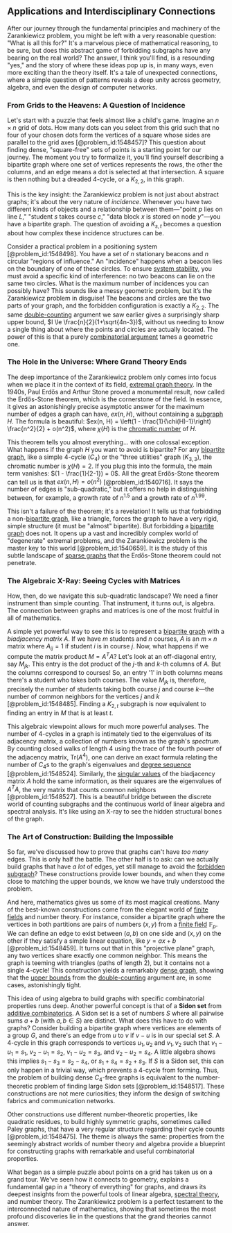 ## Applications and Interdisciplinary Connections

After our journey through the fundamental principles and machinery of the Zarankiewicz problem, you might be left with a very reasonable question: "What is all this for?" It's a marvelous piece of mathematical reasoning, to be sure, but does this abstract game of forbidding subgraphs have any bearing on the real world? The answer, I think you'll find, is a resounding "yes," and the story of where these ideas pop up is, in many ways, even more exciting than the theory itself. It's a tale of unexpected connections, where a simple question of patterns reveals a deep unity across geometry, algebra, and even the design of computer networks.

### From Grids to the Heavens: A Question of Incidence

Let's start with a puzzle that feels almost like a child's game. Imagine an $n \times n$ grid of dots. How many dots can you select from this grid such that no four of your chosen dots form the vertices of a square whose sides are parallel to the grid axes [@problem_id:1548457]? This question about finding dense, "square-free" sets of points is a starting point for our journey. The moment you try to formalize it, you'll find yourself describing a bipartite graph where one set of vertices represents the rows, the other the columns, and an edge means a dot is selected at that intersection. A square is then nothing but a dreaded 4-cycle, or a $K_{2,2}$, in this graph.

This is the key insight: the Zarankiewicz problem is not just about abstract graphs; it's about the very nature of *incidence*. Whenever you have two different kinds of objects and a relationship between them—"point $p$ lies on line $L$," "student $s$ takes course $c$," "data block $x$ is stored on node $y$"—you have a bipartite graph. The question of avoiding a $K_{s,t}$ becomes a question about how complex these incidence structures can be.

Consider a practical problem in a positioning system [@problem_id:1548498]. You have a set of $n$ stationary beacons and $n$ circular "regions of influence." An "incidence" happens when a beacon lies on the boundary of one of these circles. To ensure [system stability](@article_id:147802), you must avoid a specific kind of interference: no two beacons can lie on the same two circles. What is the maximum number of incidences you can possibly have? This sounds like a messy geometric problem, but it’s the Zarankiewicz problem in disguise! The beacons and circles are the two parts of your graph, and the forbidden configuration is exactly a $K_{2,2}$. The same [double-counting](@article_id:152493) argument we saw earlier gives a surprisingly sharp upper bound, $I \le \frac{n}{2}(1+\sqrt{4n-3})$, without us needing to know a single thing about where the points and circles are actually located. The power of this is that a purely [combinatorial argument](@article_id:265822) tames a geometric one.

### The Hole in the Universe: Where Grand Theory Ends

The deep importance of the Zarankiewicz problem only comes into focus when we place it in the context of its field, [extremal graph theory](@article_id:274640). In the 1940s, Paul Erdős and Arthur Stone proved a monumental result, now called the Erdős-Stone theorem, which is the cornerstone of the field. In essence, it gives an astonishingly precise asymptotic answer for the maximum number of edges a graph can have, $ex(n, H)$, without containing a [subgraph](@article_id:272848) $H$. The formula is beautiful: $ex(n, H) = \left(1 - \frac{1}{\chi(H)-1}\right) \frac{n^2}{2} + o(n^2)$, where $\chi(H)$ is the [chromatic number](@article_id:273579) of $H$.

This theorem tells you almost everything... with one colossal exception. What happens if the graph $H$ you want to avoid is bipartite? For any [bipartite graph](@article_id:153453), like a simple 4-cycle ($C_4$) or the "three utilities" graph ($K_{3,3}$), the chromatic number is $\chi(H)=2$. If you plug this into the formula, the main term vanishes: $(1 - \frac{1}{2-1}) = 0$. All the great Erdős-Stone theorem can tell us is that $ex(n, H) = o(n^2)$ [@problem_id:1540716]. It says the number of edges is "sub-quadratic," but it offers no help in distinguishing between, for example, a growth rate of $n^{1.5}$ and a growth rate of $n^{1.99}$.

This isn't a failure of the theorem; it's a revelation! It tells us that forbidding a non-[bipartite graph](@article_id:153453), like a triangle, forces the graph to have a very rigid, simple structure (it must be "almost" bipartite). But forbidding a [bipartite graph](@article_id:153453) does not. It opens up a vast and incredibly complex world of "degenerate" extremal problems, and the Zarankiewicz problem is the master key to this world [@problem_id:1540659]. It is the study of this subtle landscape of [sparse graphs](@article_id:260945) that the Erdős-Stone theorem could not penetrate.

### The Algebraic X-Ray: Seeing Cycles with Matrices

How, then, do we navigate this sub-quadratic landscape? We need a finer instrument than simple counting. That instrument, it turns out, is algebra. The connection between graphs and matrices is one of the most fruitful in all of mathematics.

A simple yet powerful way to see this is to represent a [bipartite graph](@article_id:153453) with a *biadjacency matrix* $A$. If we have $m$ students and $n$ courses, $A$ is an $m \times n$ matrix where $A_{ij}=1$ if student $i$ is in course $j$. Now, what happens if we compute the matrix product $M = A^T A$? Let's look at an off-diagonal entry, say $M_{jk}$. This entry is the dot product of the $j$-th and $k$-th columns of $A$. But the columns correspond to courses! So, an entry '1' in both columns means there's a student who takes both courses. The value $M_{jk}$ is, therefore, precisely the number of students taking both course $j$ and course $k$—the number of common neighbors for the vertices $j$ and $k$ [@problem_id:1548485]. Finding a $K_{2,t}$ subgraph is now equivalent to finding an entry in $M$ that is at least $t$.

This algebraic viewpoint allows for much more powerful analyses. The number of 4-cycles in a graph is intimately tied to the eigenvalues of its adjacency matrix, a collection of numbers known as the graph's *spectrum*. By counting closed walks of length 4 using the trace of the fourth power of the adjacency matrix, $\text{Tr}(A^4)$, one can derive an exact formula relating the number of $C_4$s to the graph's eigenvalues and [degree sequence](@article_id:267356) [@problem_id:1548524]. Similarly, the [singular values](@article_id:152413) of the biadjacency matrix $A$ hold the same information, as their squares are the eigenvalues of $A^T A$, the very matrix that counts common neighbors [@problem_id:1548527]. This is a beautiful bridge between the discrete world of counting subgraphs and the continuous world of linear algebra and spectral analysis. It's like using an X-ray to see the hidden structural bones of the graph.

### The Art of Construction: Building the Impossible

So far, we've discussed how to prove that graphs can't have *too many* edges. This is only half the battle. The other half is to ask: can we actually build graphs that have *a lot* of edges, yet still manage to avoid the [forbidden subgraph](@article_id:261309)? These constructions provide lower bounds, and when they come close to matching the upper bounds, we know we have truly understood the problem.

And here, mathematics gives us some of its most magical creations. Many of the best-known constructions come from the elegant world of [finite fields](@article_id:141612) and number theory. For instance, consider a bipartite graph where the vertices in both partitions are pairs of numbers $(x,y)$ from a [finite field](@article_id:150419) $\mathbb{F}_p$. We can define an edge to exist between $(a,b)$ on one side and $(x,y)$ on the other if they satisfy a simple linear equation, like $y = ax+b$ [@problem_id:1548459]. It turns out that in this "projective plane" graph, any two vertices share exactly one common neighbor. This means the graph is teeming with triangles (paths of length 2), but it contains not a single 4-cycle! This construction yields a remarkably [dense graph](@article_id:634359), showing that the [upper bounds](@article_id:274244) from the [double-counting](@article_id:152493) argument are, in some cases, astonishingly tight.

This idea of using algebra to build graphs with specific combinatorial properties runs deep. Another powerful concept is that of a **Sidon set** from [additive combinatorics](@article_id:187556). A Sidon set is a set of numbers $S$ where all pairwise sums $a+b$ (with $a, b \in S$) are distinct. What does this have to do with graphs? Consider building a bipartite graph where vertices are elements of a group $G$, and there's an edge from $u$ to $v$ if $v-u$ is in our special set $S$. A 4-cycle in this graph corresponds to vertices $u_1, u_2$ and $v_1, v_2$ such that $v_1-u_1=s_1$, $v_2-u_1=s_2$, $v_1-u_2=s_3$, and $v_2-u_2=s_4$. A little algebra shows this implies $s_1 - s_3 = s_2 - s_4$, or $s_1+s_4 = s_2+s_3$. If $S$ is a Sidon set, this can only happen in a trivial way, which prevents a 4-cycle from forming. Thus, the problem of building dense $C_4$-free graphs is equivalent to the number-theoretic problem of finding large Sidon sets [@problem_id:1548517]. These constructions are not mere curiosities; they inform the design of switching fabrics and communication networks.

Other constructions use different number-theoretic properties, like quadratic residues, to build highly symmetric graphs, sometimes called Paley graphs, that have a very regular structure regarding their cycle counts [@problem_id:1548475]. The theme is always the same: properties from the seemingly abstract worlds of number theory and algebra provide a blueprint for constructing graphs with remarkable and useful combinatorial properties.

What began as a simple puzzle about points on a grid has taken us on a grand tour. We've seen how it connects to geometry, explains a fundamental gap in a "theory of everything" for graphs, and draws its deepest insights from the powerful tools of linear algebra, [spectral theory](@article_id:274857), and number theory. The Zarankiewicz problem is a perfect testament to the interconnected nature of mathematics, showing that sometimes the most profound discoveries lie in the questions that the grand theories cannot answer.